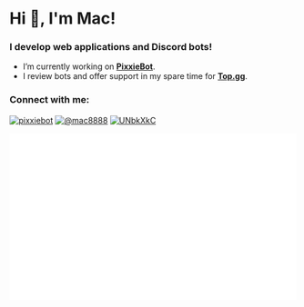 <h1 align="left">Hi 👋, I'm Mac!</h1>
<h3 align="left">I develop web applications and Discord bots!</h3>

- I’m currently working on <a href="https://pixx.ie" target="blank">**PixxieBot**</a>.
- I review bots and offer support in my spare time for <a href="https://top.gg" target="blank">**Top.gg**</a>.

<h3 align="left">Connect with me:</h3>
<p align="left">
<a href="https://twitter.com/pixxiebot" target="blank"><img align="center" src="https://raw.githubusercontent.com/rahuldkjain/github-profile-readme-generator/master/src/images/icons/Social/twitter.svg" alt="pixxiebot" height="30" width="40" /></a>
<a href="https://medium.com/@mac8888" target="blank"><img align="center" src="https://raw.githubusercontent.com/rahuldkjain/github-profile-readme-generator/master/src/images/icons/Social/medium.svg" alt="@mac8888" height="30" width="40" /></a>
<a href="https://discord.gg/UNbkXkC" target="blank"><img align="center" src="https://raw.githubusercontent.com/rahuldkjain/github-profile-readme-generator/master/src/images/icons/Social/discord.svg" alt="UNbkXkC" height="30" width="40" /></a>
</p>

<p><img align="center" src="https://raw.githubusercontent.com/pixxies/github-stats/master/generated/overview.svg" alt="pixxies" /></p>
